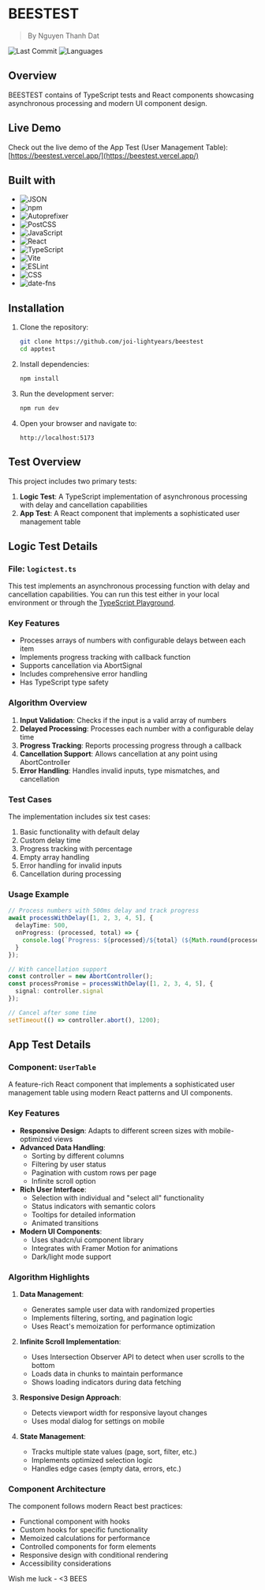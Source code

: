 # BEESTEST

> By Nguyen Thanh Dat

![Last Commit](https://img.shields.io/badge/last_commit-today-blue)
![Languages](https://img.shields.io/badge/languages-4-blue)

## Overview

BEESTEST contains of TypeScript tests and React components showcasing asynchronous processing and modern UI component design.

## Live Demo

Check out the live demo of the App Test (User Management Table):
[https://beestest.vercel.app/](https://beestest.vercel.app/)

## Built with

- ![JSON](https://img.shields.io/badge/-JSON-000000?style=flat&logo=json)
- ![npm](https://img.shields.io/badge/-npm-CB3837?style=flat&logo=npm)
- ![Autoprefixer](https://img.shields.io/badge/-Autoprefixer-DD3735?style=flat&logo=autoprefixer)
- ![PostCSS](https://img.shields.io/badge/-PostCSS-DD3A0A?style=flat&logo=postcss)
- ![JavaScript](https://img.shields.io/badge/-JavaScript-F7DF1E?style=flat&logo=javascript&logoColor=black)
- ![React](https://img.shields.io/badge/-React-61DAFB?style=flat&logo=react&logoColor=black)
- ![TypeScript](https://img.shields.io/badge/-TypeScript-3178C6?style=flat&logo=typescript&logoColor=white)
- ![Vite](https://img.shields.io/badge/-Vite-646CFF?style=flat&logo=vite&logoColor=white)
- ![ESLint](https://img.shields.io/badge/-ESLint-4B32C3?style=flat&logo=eslint)
- ![CSS](https://img.shields.io/badge/-CSS-1572B6?style=flat&logo=css3)
- ![date-fns](https://img.shields.io/badge/-date--fns-770C56?style=flat)

## Installation

1. Clone the repository:
   ```bash
   git clone https://github.com/joi-lightyears/beestest
   cd apptest
   ```

2. Install dependencies:
   ```bash
   npm install
   ```

3. Run the development server:
   ```bash
   npm run dev
   ```

4. Open your browser and navigate to:
   ```
   http://localhost:5173
   ```

## Test Overview

This project includes two primary tests:

1. **Logic Test**: A TypeScript implementation of asynchronous processing with delay and cancellation capabilities
2. **App Test**: A React component that implements a sophisticated user management table

## Logic Test Details

### File: `logictest.ts`

This test implements an asynchronous processing function with delay and cancellation capabilities. You can run this test either in your local environment or through the [TypeScript Playground](https://www.typescriptlang.org/play/).

### Key Features

- Processes arrays of numbers with configurable delays between each item
- Implements progress tracking with callback function
- Supports cancellation via AbortSignal
- Includes comprehensive error handling
- Has TypeScript type safety

### Algorithm Overview

1. **Input Validation**: Checks if the input is a valid array of numbers
2. **Delayed Processing**: Processes each number with a configurable delay time
3. **Progress Tracking**: Reports processing progress through a callback
4. **Cancellation Support**: Allows cancellation at any point using AbortController
5. **Error Handling**: Handles invalid inputs, type mismatches, and cancellation

### Test Cases

The implementation includes six test cases:
1. Basic functionality with default delay
2. Custom delay time
3. Progress tracking with percentage
4. Empty array handling
5. Error handling for invalid inputs
6. Cancellation during processing

### Usage Example

```typescript
// Process numbers with 500ms delay and track progress
await processWithDelay([1, 2, 3, 4, 5], { 
  delayTime: 500,
  onProgress: (processed, total) => {
    console.log(`Progress: ${processed}/${total} (${Math.round(processed/total*100)}%)`);
  }
});

// With cancellation support
const controller = new AbortController();
const processPromise = processWithDelay([1, 2, 3, 4, 5], { 
  signal: controller.signal 
});

// Cancel after some time
setTimeout(() => controller.abort(), 1200);
```

## App Test Details

### Component: `UserTable`

A feature-rich React component that implements a sophisticated user management table using modern React patterns and UI components.

### Key Features

- **Responsive Design**: Adapts to different screen sizes with mobile-optimized views
- **Advanced Data Handling**:
  - Sorting by different columns
  - Filtering by user status
  - Pagination with custom rows per page
  - Infinite scroll option
- **Rich User Interface**:
  - Selection with individual and "select all" functionality
  - Status indicators with semantic colors
  - Tooltips for detailed information
  - Animated transitions
- **Modern UI Components**:
  - Uses shadcn/ui component library
  - Integrates with Framer Motion for animations
  - Dark/light mode support

### Algorithm Highlights

1. **Data Management**:
   - Generates sample user data with randomized properties
   - Implements filtering, sorting, and pagination logic
   - Uses React's memoization for performance optimization

2. **Infinite Scroll Implementation**:
   - Uses Intersection Observer API to detect when user scrolls to the bottom
   - Loads data in chunks to maintain performance
   - Shows loading indicators during data fetching

3. **Responsive Design Approach**:
   - Detects viewport width for responsive layout changes
   - Uses modal dialog for settings on mobile

4. **State Management**:
   - Tracks multiple state values (page, sort, filter, etc.)
   - Implements optimized selection logic
   - Handles edge cases (empty data, errors, etc.)

### Component Architecture

The component follows modern React best practices:
- Functional component with hooks
- Custom hooks for specific functionality
- Memoized calculations for performance
- Controlled components for form elements
- Responsive design with conditional rendering
- Accessibility considerations

Wish me luck - <3 BEES


